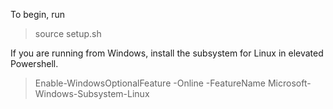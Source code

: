 To begin, run

> source setup.sh

If you are running from Windows, install the subsystem for Linux in elevated Powershell.

> Enable-WindowsOptionalFeature -Online -FeatureName Microsoft-Windows-Subsystem-Linux